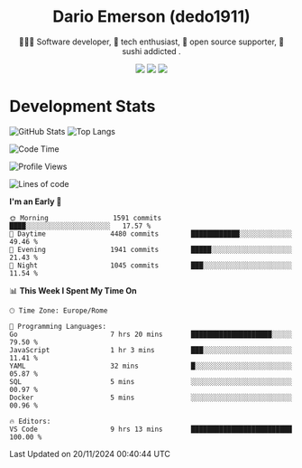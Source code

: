 <div align="center">
  
# Dario Emerson (dedo1911)
👨🏼‍💻 Software developer, 🔧 tech enthusiast, 🙌 open source supporter, 🍣 sushi addicted .

[![](https://img.shields.io/badge/-Linkedin-informational?style=for-the-badge&logo=linkedin&logoColor=white&color=2867B2)](http://linkedin.com/in/dedo1911)
[![](https://img.shields.io/badge/-Telegram-informational?style=for-the-badge&logo=telegram&logoColor=white&color=0088cc)](https://t.me/dedo1911)
[![](https://img.shields.io/badge/-Facebook-informational?style=for-the-badge&logo=facebook&logoColor=white&color=3b5998)](https://fb.com/dedo1911)

</div>

# Development Stats

![GitHub Stats](https://github-readme-stats.vercel.app/api?username=dedo1911&hide=&count_private=true&title_color=84cc16&text_color=ffffff&icon_color=84cc16&bg_color=1c1917&hide_border=true&border_radius=0&show_icons=true)
![Top Langs](https://github-readme-stats.vercel.app/api/top-langs/?username=dedo1911&theme=chartreuse-dark&layout=compact)

<!--START_SECTION:waka-->
![Code Time](http://img.shields.io/badge/Code%20Time-1%2C477%20hrs-blue)

![Profile Views](http://img.shields.io/badge/Profile%20Views-0-blue)

![Lines of code](https://img.shields.io/badge/From%20Hello%20World%20I%27ve%20Written-2.9%20million%20lines%20of%20code-blue)

**I'm an Early 🐤** 

```text
🌞 Morning                1591 commits        ████░░░░░░░░░░░░░░░░░░░░░   17.57 % 
🌆 Daytime                4480 commits        ████████████░░░░░░░░░░░░░   49.46 % 
🌃 Evening                1941 commits        █████░░░░░░░░░░░░░░░░░░░░   21.43 % 
🌙 Night                  1045 commits        ███░░░░░░░░░░░░░░░░░░░░░░   11.54 % 
```


📊 **This Week I Spent My Time On** 

```text
🕑︎ Time Zone: Europe/Rome

💬 Programming Languages: 
Go                       7 hrs 20 mins       ████████████████████░░░░░   79.50 % 
JavaScript               1 hr 3 mins         ███░░░░░░░░░░░░░░░░░░░░░░   11.41 % 
YAML                     32 mins             █░░░░░░░░░░░░░░░░░░░░░░░░   05.87 % 
SQL                      5 mins              ░░░░░░░░░░░░░░░░░░░░░░░░░   00.97 % 
Docker                   5 mins              ░░░░░░░░░░░░░░░░░░░░░░░░░   00.96 % 

🔥 Editors: 
VS Code                  9 hrs 13 mins       █████████████████████████   100.00 % 
```


 Last Updated on 20/11/2024 00:40:44 UTC
<!--END_SECTION:waka-->

<!--
**dedo1911/dedo1911** is a ✨ _special_ ✨ repository because its `README.md` (this file) appears on your GitHub profile.

Here are some ideas to get you started:

- 🔭 I’m currently working on ...
- 🌱 I’m currently learning ...
- 👯 I’m looking to collaborate on ...
- 🤔 I’m looking for help with ...
- 💬 Ask me about ...
- 📫 How to reach me: ...
- 😄 Pronouns: ...
- ⚡ Fun fact: ...
-->
